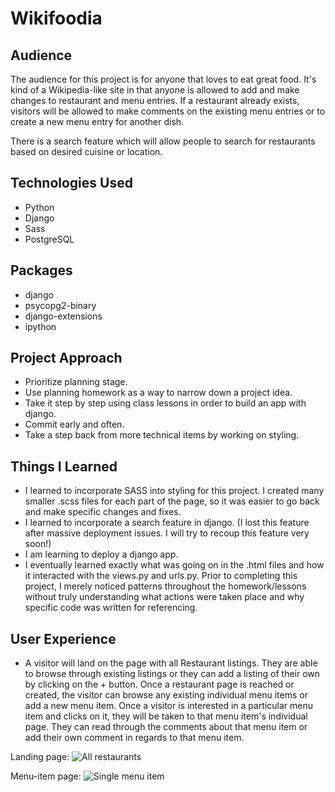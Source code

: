 # Wikifoodia

## Audience

The audience for this project is for anyone that loves to eat great food. It's kind of a Wikipedia-like site in that anyone is allowed to add and make changes to restaurant and menu entries. If a restaurant already exists, visitors will be allowed to make comments on the existing menu entries or to create a new menu entry for another dish.

There is a search feature which will allow people to search for restaurants based on desired cuisine or location.

## Technologies Used

-  Python
-  Django
-  Sass
-  PostgreSQL

## Packages

-  django
-  psycopg2-binary
-  django-extensions
-  ipython

## Project Approach

-  Prioritize planning stage.
-  Use planning homework as a way to narrow down a project idea.
-  Take it step by step using class lessons in order to build an app with django.
-  Commit early and often.
-  Take a step back from more technical items by working on styling.

## Things I Learned

-  I learned to incorporate SASS into styling for this project. I created many smaller .scss files for each part of the page, so it was easier to go back and make specific changes and fixes.
-  I learned to incorporate a search feature in django. (I lost this feature after massive deployment issues. I will try to recoup this feature very soon!)
-  I am learning to deploy a django app.
-  I eventually learned exactly what was going on in the .html files and how it interacted with the views.py and urls.py. Prior to completing this project, I merely noticed patterns throughout the homework/lessons without truly understanding what actions were taken place and why specific code was written for referencing.

## User Experience

-  A visitor will land on the page with all Restaurant listings. They are able to browse through existing listings or they can add a listing of their own by clicking on the + button. Once a restaurant page is reached or created, the visitor can browse any existing individual menu items or add a new menu item. Once a visitor is interested in a particular menu item and clicks on it, they will be taken to that menu item's individual page. They can read through the comments about that menu item or add their own comment in regards to that menu item.

Landing page:
![All restaurants](https://imgur.com/TLKYt2u)

Menu-item page:
![Single menu item](https://imgur.com/OgQeKNL)
